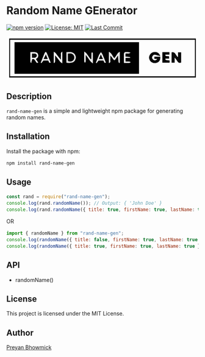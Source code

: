 # Random Name GEnerator

[![npm version](https://badge.fury.io/js/rand-name-gen.svg)](https://badge.fury.io/js/rand-name-gen)
[![License: MIT](https://img.shields.io/badge/License-MIT-yellow.svg)](https://opensource.org/licenses/MIT)
[![Last Commit](https://img.shields.io/github/last-commit/preyan/rand-name-gen)](https://img.shields.io/github/last-commit/preyan/rand-name-gen)

<div align="center">
    <img src="./assets/logo.png" alt="Logo" width="500">
</div>

## Description

`rand-name-gen` is a simple and lightweight npm package for generating random names.

## Installation

Install the package with npm:

```sh
npm install rand-name-gen
```

## Usage

```javascript
const rand = require("rand-name-gen");
console.log(rand.randomName()); // Output: { 'John Doe' }
console.log(rand.randomName({ title: true, firstName: true, lastName: true })); // Output: { 'Mr. John Doe' }
```

OR

```javascript
import { randomName } from "rand-name-gen";
console.log(randomName({ title: false, firstName: true, lastName: true })); // Output: { 'John Doe' }
console.log(randomName({ title: true, firstName: true, lastName: true })); // Output: { 'Mr. John Doe' }
```

## API

- randomName()

## License

This project is licensed under the MIT License.

## Author

[Preyan Bhowmick](https://github.com/preyan)
